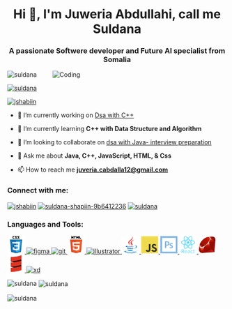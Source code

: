 <h1 align="center">Hi 👋, I'm Juweria Abdullahi, call me Suldana</h1>
<h3 align="center">A passionate Softwere developer and Future AI specialist from Somalia</h3>
<img align="right" alt="Coding" width="400" src="https://media.tenor.com/AlUkiGkR2j8AAAAM/new-game-ahagon-umiko-programming.gif">

<p align="left"> <img src="https://komarev.com/ghpvc/?username=suldana&label=Profile%20views&color=0e75b6&style=flat" alt="suldana" /> </p>

<p align="left"> <a href="https://github.com/ryo-ma/github-profile-trophy"><img src="https://github-profile-trophy.vercel.app/?username=suldana" alt="suldana" /></a> </p>

<p align="left"> <a href="https://twitter.com/jshabiin" target="blank"><img src="https://img.shields.io/twitter/follow/jshabiin?logo=twitter&style=for-the-badge" alt="jshabiin" /></a> </p>

- 🔭 I’m currently working on [Dsa with C++](https://github.com/Suldana/DSA-with-Cplasplas)

- 🌱 I’m currently learning **C++ with Data Structure and Algorithm**

- 👯 I’m looking to collaborate on [dsa with Java- interview preparation](https://github.com/Suldana/DSA-JAVA-WITH-KUNAL)

- 💬 Ask me about **Java, C++, JavaScript, HTML, & Css**

- 📫 How to reach me **juveria.cabdalla12@gmail.com**

<h3 align="left">Connect with me:</h3>
<p align="left">
<a href="https://twitter.com/jshabiin" target="blank"><img align="center" src="https://raw.githubusercontent.com/rahuldkjain/github-profile-readme-generator/master/src/images/icons/Social/twitter.svg" alt="jshabiin" height="30" width="40" /></a>
<a href="https://linkedin.com/in/suldana-shapiin-9b6412236" target="blank"><img align="center" src="https://raw.githubusercontent.com/rahuldkjain/github-profile-readme-generator/master/src/images/icons/Social/linked-in-alt.svg" alt="suldana-shapiin-9b6412236" height="30" width="40" /></a>
<a href="https://www.leetcode.com/suldana" target="blank"><img align="center" src="https://raw.githubusercontent.com/rahuldkjain/github-profile-readme-generator/master/src/images/icons/Social/leet-code.svg" alt="suldana" height="30" width="40" /></a>
</p>

<h3 align="left">Languages and Tools:</h3>
<p align="left"> <a href="https://www.w3schools.com/css/" target="_blank" rel="noreferrer"> <img src="https://raw.githubusercontent.com/devicons/devicon/master/icons/css3/css3-original-wordmark.svg" alt="css3" width="40" height="40"/> </a> <a href="https://www.figma.com/" target="_blank" rel="noreferrer"> <img src="https://www.vectorlogo.zone/logos/figma/figma-icon.svg" alt="figma" width="40" height="40"/> </a> <a href="https://git-scm.com/" target="_blank" rel="noreferrer"> <img src="https://www.vectorlogo.zone/logos/git-scm/git-scm-icon.svg" alt="git" width="40" height="40"/> </a> <a href="https://www.w3.org/html/" target="_blank" rel="noreferrer"> <img src="https://raw.githubusercontent.com/devicons/devicon/master/icons/html5/html5-original-wordmark.svg" alt="html5" width="40" height="40"/> </a> <a href="https://www.adobe.com/in/products/illustrator.html" target="_blank" rel="noreferrer"> <img src="https://www.vectorlogo.zone/logos/adobe_illustrator/adobe_illustrator-icon.svg" alt="illustrator" width="40" height="40"/> </a> <a href="https://www.java.com" target="_blank" rel="noreferrer"> <img src="https://raw.githubusercontent.com/devicons/devicon/master/icons/java/java-original.svg" alt="java" width="40" height="40"/> </a> <a href="https://developer.mozilla.org/en-US/docs/Web/JavaScript" target="_blank" rel="noreferrer"> <img src="https://raw.githubusercontent.com/devicons/devicon/master/icons/javascript/javascript-original.svg" alt="javascript" width="40" height="40"/> </a> <a href="https://www.photoshop.com/en" target="_blank" rel="noreferrer"> <img src="https://raw.githubusercontent.com/devicons/devicon/master/icons/photoshop/photoshop-line.svg" alt="photoshop" width="40" height="40"/> </a> <a href="https://reactjs.org/" target="_blank" rel="noreferrer"> <img src="https://raw.githubusercontent.com/devicons/devicon/master/icons/react/react-original-wordmark.svg" alt="react" width="40" height="40"/> </a> <a href="https://www.ruby-lang.org/en/" target="_blank" rel="noreferrer"> <img src="https://raw.githubusercontent.com/devicons/devicon/master/icons/ruby/ruby-original.svg" alt="ruby" width="40" height="40"/> </a> <a href="https://www.scala-lang.org" target="_blank" rel="noreferrer"> <img src="https://raw.githubusercontent.com/devicons/devicon/master/icons/scala/scala-original.svg" alt="scala" width="40" height="40"/> </a> <a href="https://www.adobe.com/products/xd.html" target="_blank" rel="noreferrer"> <img src="https://cdn.worldvectorlogo.com/logos/adobe-xd.svg" alt="xd" width="40" height="40"/> </a> </p>

<p><img align="left" src="https://github-readme-stats.vercel.app/api/top-langs?username=suldana&show_icons=true&locale=en&layout=compact" alt="suldana" /></p>

<p>&nbsp;<img align="center" src="https://github-readme-stats.vercel.app/api?username=suldana&show_icons=true&locale=en" alt="suldana" /></p>

<p><img align="center" src="https://github-readme-streak-stats.herokuapp.com/?user=suldana&" alt="suldana" /></p>
